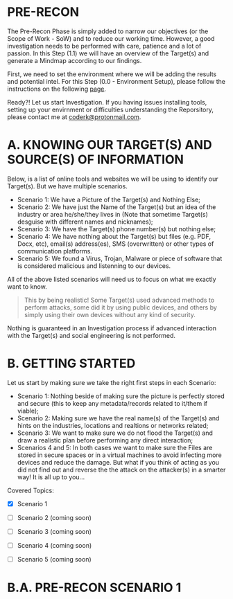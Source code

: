 # PRE-RECON
The Pre-Recon Phase is simply added to narrow our objectives (or the Scope of Work - SoW) and to reduce our working time. However, a good investigation needs to be performed with care, patience and a lot of passion.
In this Step (1.1) we will have an overview of the Target(s) and generate a Mindmap according to our findings.

First, we need to set the environment where we will be adding the results and potential intel. For this Step (0.0 - Environment Setup), please follow the instructions on the following [page](#).

Ready?! Let us start Investigation. If you having issues installing tools, setting up your envirnment or difficulties understanding the Reporsitory, please contact me at coderk@protonmail.com.

# A. KNOWING OUR TARGET(S) AND SOURCE(S) OF INFORMATION

Below, is a list of online tools and websites we will be using to identify our Target(s). But we have multiple scenarios.

* Scenario 1: We have a Picture of the Target(s) and Nothing Else;
* Scenario 2: We have just the Name of the Target(s) but an idea of the industry or area he/she/they lives in (Note that sometime Target(s) desguise with different names and nicknames);
* Scenario 3: We have the Target(s) phone number(s) but nothing else;
* Scenario 4: We have nothing about the Target(s) but files (e.g. PDF, Docx, etc), email(s) address(es), SMS (overwritten) or other types of communication platforms.
* Scenario 5: We found a Virus, Trojan, Malware or piece of software that is considered malicious and listenning to our devices.

All of the above listed scenarios will need us to focus on what we exactly want to know. 

> This by being realistic! Some Target(s) used advanced methods to perform attacks, some did it by using public devices, and others by simply using their own devices without any kind of security.

Nothing is guaranteed in an Investigation process if advanced interaction with the Target(s) and social engineering is not performed.

# B. GETTING STARTED

Let us start by making sure we take the right first steps in each Scenario:

* Scenario 1: Nothing beside of making sure the picture is perfectly stored and secure (this to keep any metadata/records related to it/them if viable);
* Scenario 2: Making sure we have the real name(s) of the Target(s) and hints on the industries, locations and realtions or networks related;
* Scenario 3: We want to make sure we do not flood the Target(s) and draw a realistic plan before performing any direct interaction;
* Scenarios 4 and 5: In both cases we want to make sure the Files are stored in secure spaces or in a virtual machines to avoid infecting more devices and reduce the damage. But what if you think of acting as you did not find out and reverse the the attack on the attacker(s) in a smarter way! It is all up to you...

Covered Topics:

- [x] Scenario 1
- [ ] Scenario 2 (coming soon)
- [ ] Scenario 3 (coming soon)
- [ ] Scenario 4 (coming soon)
- [ ] Scenario 5 (coming soon)


# B.A. PRE-RECON SCENARIO 1

